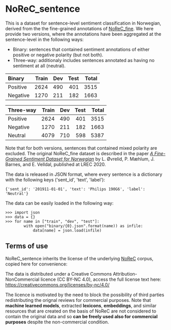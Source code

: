 # NoReC_sentence

This is a dataset for sentence-level sentiment classification in Norwegian, derived from the the fine-grained annotations of [NoReC_fine](https://github.com/ltgoslo/norec_fine). We here provide two versions, where the annotations have been aggregated at the sentence-level in the following ways:

* Binary: sentences that contained sentiment annotations of either positive or negative polarity (but not both).
* Three-way: additionaly includes sentences annotated as having no sentiment at all (neutral).

| Binary            | Train  | Dev    | Test     |  Total  |
| :--------         |-------:|-------:|-------:  |-------: |
| Positive          |   2624 |   490  |   401    |   3515  |
| Negative          |  1270  |   211  |    182   |   1663  |

| Three-way         | Train  | Dev    | Test     |  Total  |
| :--------         |-------:|-------:|-------:  |-------: |
| Positive          |   2624 |   490  |   401    |   3515  |
| Negative          |  1270  |   211  |    182   |   1663  |
| Neutral           |  4079  |   710  |    598   |   5387  |


Note that for both versions, sentences that contained mixed polarity are excluded. The original NoReC_fine dataset is described in the paper [_A Fine-Grained Sentiment Dataset for Norwegian_](https://www.aclweb.org/anthology/2020.lrec-1.618) by L. Øvrelid, P. Mæhlum, J. Barnes, and E. Velldal, published at LREC 2020.

The data is released in JSON format, where every sentence is a dictionary with the following keys ('sent_id', 'text', 'label'):

```
{'sent_id': '201911-01-01', 'text': 'Philips 190G6', 'label': 'Neutral'}
```

The data can be easily loaded in the following way:

```
>>> import json
>>> data = {}
>>> for name in ["train", "dev", "test"]:
        with open("binary/{0}.json".format(name)) as infile:
            data[name] = json.load(infile)
```

## Terms of use
NoReC_sentence inherits the license of the underlying [NoReC](https://github.com/ltgoslo/norec) corpus, copied here for convenience:

The data is distributed under a Creative Commons Attribution-NonCommercial licence (CC BY-NC 4.0), access the full license text here: https://creativecommons.org/licenses/by-nc/4.0/

The licence is motivated by the need to block the possibility of third parties redistributing the orignal reviews for commercial purposes. Note that **machine learned models**, extracted **lexicons**, **embeddings**, and similar resources that are created on the basis of NoReC are not considered to contain the original data and so **can be freely used also for commercial purposes** despite the non-commercial condition.
